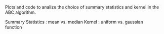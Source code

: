 Plots and code to analize the choice of summary statistics and kernel in the ABC algorithm.

Summary Statistics : mean vs. median
Kernel : uniform vs. gaussian function
